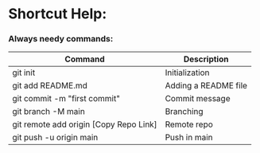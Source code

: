 Shortcut Help:
=================

### Always needy commands:

| Command | Description |
| ------- | ----------- |
| git init | Initialization |
| git add README.md | Adding a README file |
| git commit -m "first commit" | Commit message |
| git branch -M main | Branching |
| git remote add origin [Copy Repo Link] | Remote repo |
| git push -u origin main | Push in main |
